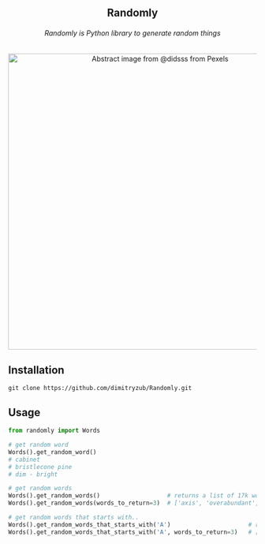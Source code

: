 <h2 align="center">Randomly</h2>
<h6 align="center">Randomly is Python library to generate random things</h6>

<p align="center">
    <img src="https://images.pexels.com/photos/3844790/pexels-photo-3844790.jpeg?auto=compress&cs=tinysrgb&dpr=2&h=650&w=940" alt="Abstract image from @didsss from Pexels" width="600"/>
</p>

## Installation
```
git clone https://github.com/dimitryzub/Randomly.git
```


## Usage
```python
from randomly import Words

# get random word
Words().get_random_word()
# cabinet
# bristlecone pine
# dim - bright

# get random words
Words().get_random_words()                   # returns a list of 17k words
Words().get_random_words(words_to_return=3)  # ['axis', 'overabundant', 'superuser']

# get random words that starts with..
Words().get_random_words_that_starts_with('A')                      # returns all words that starts with letter "A" 
Words().get_random_words_that_starts_with('A', words_to_return=3)   # ['abandoned', 'able', 'absolute']
```

